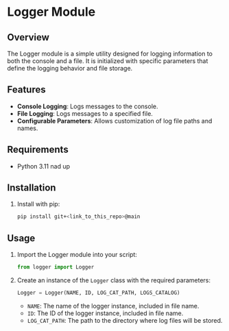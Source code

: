 # Logger Module

## Overview

The Logger module is a simple utility designed for logging information to both the console and a file. It is initialized with specific parameters that define the logging behavior and file storage.

## Features

- **Console Logging**: Logs messages to the console.
- **File Logging**: Logs messages to a specified file.
- **Configurable Parameters**: Allows customization of log file paths and names.

## Requirements

- Python 3.11 nad up

## Installation

1. Install with pip:
   ```sh
   pip install git+<link_to_this_repo>@main
   ```

## Usage

1. Import the Logger module into your script:
   ```python
   from logger import Logger
   ```

2. Create an instance of the `Logger` class with the required parameters:
   ```python
   Logger = Logger(NAME, ID, LOG_CAT_PATH, LOGS_CATALOG)
   ```
    - `NAME`: The name of the logger instance, included in file name.
    - `ID`: The ID of the logger instance, included in file name.
    - `LOG_CAT_PATH`: The path to the directory where log files will be stored.